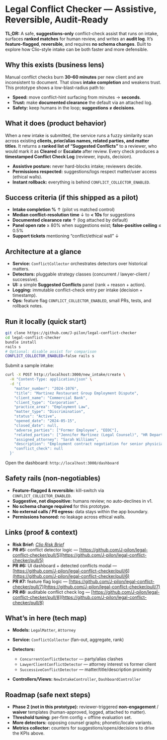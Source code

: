 # Legal Conflict Checker — Assistive, Reversible, Audit-Ready

**TL;DR:** A safe, **suggestions-only** conflict-check assist that runs on intake, surfaces **ranked matches** for human review, and writes an **audit log**. It’s **feature-flagged**, **reversible**, and requires **no schema changes**. Built to explore how Clio-style intake can be both faster and more defensible.

## Why this exists (business lens)

Manual conflict checks burn **30–60 minutes** per new client and are inconsistent to document. That slows **intake completion** and weakens trust. This prototype shows a low-blast-radius path to:

* **Speed:** move conflict-hint surfacing from minutes → **seconds**.
* **Trust:** make **documented clearance** the default via an attached log.
* **Safety:** keep humans in the loop; **suggestions ≠ decisions**.

## What it does (product behavior)

When a new intake is submitted, the service runs a fuzzy similarity scan across existing **clients, prior/alias names, related parties, and matter titles**. It returns a **ranked list of “Suggested Conflicts”** to a reviewer, who would mark it as **Cleared** or **Escalate** after review. Every check produces a **timestamped Conflict Check Log** (reviewer, inputs, decision).

* **Assistive posture:** never hard-blocks intake; reviewers decide.
* **Permissions respected:** suggestions/logs respect matter/user access (ethical walls).
* **Instant rollback:** everything is behind `CONFLICT_COLLECTOR_ENABLED`.

## Success criteria (if this shipped as a pilot)

* **Intake completion %** ↑ (pilot vs matched control)
* **Median conflict-resolution time** ↓ to **< 10s** for suggestions
* **Documented clearance rate** ↑ (log attached by default)
* **Panel open rate** ≥ 80% when suggestions exist; **false-positive ceiling** ≤ 0.5%
* **Support tickets** mentioning “conflict/ethical wall” ↓

## Architecture at a glance

* **Service:** `ConflictCollector` orchestrates detectors over historical matters.
* **Detectors:** pluggable strategy classes (concurrent / lawyer-client / successive).
* **UI:** a simple **Suggested Conflicts** panel (rank + reason + action).
* **Logging:** immutable conflict-check entry per intake (decision + timestamp).
* **Ops:** feature flag `CONFLICT_COLLECTOR_ENABLED`, small PRs, tests, and rollback notes.

## Run it locally (quick start)

```bash
git clone https://github.com/J-pilon/legal-conflict-checker
cd legal-conflict-checker
bundle install
rails s
# Optional: disable assist for comparison
CONFLICT_COLLECTOR_ENABLED=false rails s
```

Submit a sample intake:

```bash
curl -X POST http://localhost:3000/new_intake/create \
  -H "Content-Type: application/json" \
  -d '{
    "matter_number": "2024-1076",
    "title": "Martinez Restaurant Group Employment Dispute",
    "client_name": "Commercial Bank",
    "client_type": "Corporation",
    "practice_area": "Employment Law",
    "matter_type": "Discrimination",
    "status": "Active",
    "opened_date": "2024-05-15",
    "closed_date": null,
    "adverse_parties": ["Former Employee", "EEOC"],
    "related_parties": ["Jennifer Martinez (Legal Counsel)", "HR Department Staff"],
    "assigned_attorney": "Sarah Williams",
    "description": "Employment contract negotiation for senior physician position",
    "conflict_check": null
  }'
```

Open the dashboard: `http://localhost:3000/dashboard`

## Safety rails (non-negotiables)

* **Feature-flagged & reversible:** kill-switch via `CONFLICT_COLLECTOR_ENABLED`.
* **Suggestive, not dispositive:** humans review; no auto-declines in v1.
* **No schema change required** for this prototype.
* **No external calls / PII egress:** data stays within the app boundary.
* **Permissions honored:** no leakage across ethical walls.

## Links (proof & context)

* **Risk Brief:** *[Clio Risk Brief](https://docs.google.com/document/d/14FJi-sjk3aj_fNPVaOa0v5mm6L8011yPgGm2pxUfFQ8/edit?usp=sharing)*
* **PR #5:** conflict detector logic — [https://github.com/J-pilon/legal-conflict-checker/pull/5](https://github.com/J-pilon/legal-conflict-checker/pull/5)
* **PR #6:** UI dashboard + detected conflicts modal — [https://github.com/J-pilon/legal-conflict-checker/pull/6](https://github.com/J-pilon/legal-conflict-checker/pull/6)
* **PR #7:** feature flag logic — [https://github.com/J-pilon/legal-conflict-checker/pull/7](https://github.com/J-pilon/legal-conflict-checker/pull/7)
* **PR #8:** auditable conflict check log — [https://github.com/J-pilon/legal-conflict-checker/pull/8](https://github.com/J-pilon/legal-conflict-checker/pull/8)

## What’s in here (tech map)

* **Models:** `LegalMatter`, `Attorney`
* **Service:** `ConflictCollector` (fan-out, aggregate, rank)
* **Detectors:**

  * `ConcurrentConflictDetector` — party/alias clashes
  * `LawyerClientConflictDetector` — attorney interest vs former client
  * `SuccessiveConflictDetector` — matter/title/description proximity
* **Controllers/Views:** `NewIntakeController`, `DashboardController`

## Roadmap (safe next steps)

* **Phase 2 (not in this prototype):** reviewer-triggered **non-engagement** / **waiver** templates (human-approved, logged, attached to matter).
* **Threshold tuning:** per-firm config + offline evaluation set.
* **More detectors:** opposing counsel graphs; phonetic/locale variants.
* **Metrics collector:** counters for suggestions/opens/decisions to drive the KPIs above.

